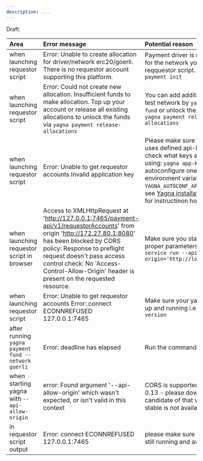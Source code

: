 ```yaml
---
description: ...
---
```


Draft:


| Area  | Error message | Potential reason |
|:------|:--------------|:------------------|
|  when launching requestor script | Error: Unable to create allocation for driver/network erc20/goerli. There is no requestor account supporting this platform. | Payment driver is not initialised for the network you use in reqquestor script. Run `yagna payment init `    |
|  when launching requestor script  |  Error: Could not create new allocation. Insufficient funds to make allocation. Top up your account or release all existing allocations to unlock the funds via `yagna payment release-allocations` |  You can add additional fund on test network by `yagna payment fund` or unlock the funds via `yagna payment release-allocations`  |
|  when launching requestor script    | Error: Unable to get requestor accounts Invalid application key  |  Please make sure your script uses defined api-key. You can check what keys are configured using: `yagna app-key list` or autoconfigure one by seting environment variable `YAGNA_AUTOCONF_APPKEY`. Please see [Yagna installation example](../examples/tools/install_yagna.md) for instructinon how to do it. |
|  when launching requestor script in browser |  Access to XMLHttpRequest at 'http://127.0.0.1:7465/payment-api/v1/requestorAccounts' from origin 'http://172.27.80.1:8080' has been blocked by CORS policy: Response to preflight request doesn't pass access control check: No 'Access-Control-Allow-Origin' header is present on the requested resource. |  Make sure you start Yagna with proper parameters: `yagna service run --api-allow-origin='http://localhost:3000'`  |
|  when launching requestor script  |   Error: Unable to get requestor accounts Error: connect ECONNREFUSED 127.0.0.1:7465  | Make sure your yagna service is up and running i.e. `yagna --version` |
| after running `yagna payment fund --network goerli` | Error: deadline has elapsed| Run the command again |
| when starting yagna with `--api-allow-origin` | error: Found argument '--api-allow-origin' which wasn't expected, or isn't valid in this context | CORS is supported in versions 0.13 - please download release candidate of that version if the stable is not available | 
| in requestor script output |  Error: connect ECONNREFUSED 127.0.0.1:7465 | please make sure your yagna is still running and available |

